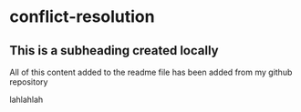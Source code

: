 # conflict-resolution

## This is a subheading created locally

All of this content added to the readme file has been added from my github repository

lahlahlah
